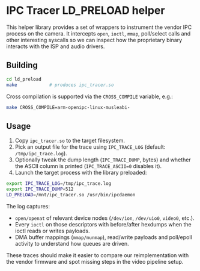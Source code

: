 # IPC Tracer LD_PRELOAD helper

This helper library provides a set of wrappers to instrument the vendor IPC
process on the camera. It intercepts `open`, `ioctl`, `mmap`, poll/select calls
and other interesting syscalls so we can inspect how the proprietary binary
interacts with the ISP and audio drivers.

## Building

```sh
cd ld_preload
make            # produces ipc_tracer.so
```

Cross compilation is supported via the `CROSS_COMPILE` variable, e.g.:

```sh
make CROSS_COMPILE=arm-openipc-linux-musleabi-
```

## Usage

1. Copy `ipc_tracer.so` to the target filesystem.
2. Pick an output file for the trace using `IPC_TRACE_LOG` (default:
   `/tmp/ipc_trace.log`).
3. Optionally tweak the dump length (`IPC_TRACE_DUMP`, bytes) and whether the
   ASCII column is printed (`IPC_TRACE_ASCII=0` disables it).
4. Launch the target process with the library preloaded:

```sh
export IPC_TRACE_LOG=/tmp/ipc_trace.log
export IPC_TRACE_DUMP=512
LD_PRELOAD=/mnt/ipc_tracer.so /usr/bin/ipcdaemon
```

The log captures:

- `open/openat` of relevant device nodes (`/dev/ion`, `/dev/uio0`, `video0`,
  etc.).
- Every `ioctl` on those descriptors with before/after hexdumps when the ioctl
  reads or writes payloads.
- DMA buffer mappings (`mmap/munmap`), read/write payloads and poll/epoll
  activity to understand how queues are driven.

These traces should make it easier to compare our reimplementation with the
vendor firmware and spot missing steps in the video pipeline setup.
